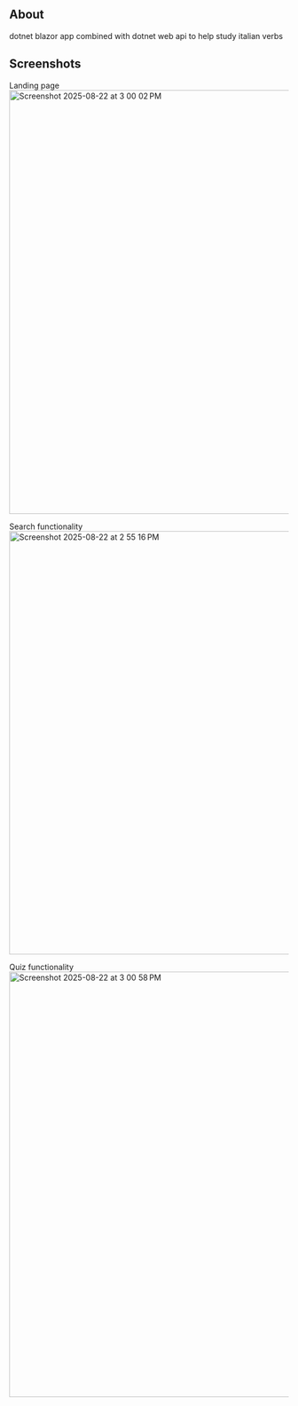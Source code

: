 ## About
dotnet blazor app combined with dotnet web api to help study italian verbs

## Screenshots
Landing page
<img width="1440" height="764" alt="Screenshot 2025-08-22 at 3 00 02 PM" src="https://github.com/user-attachments/assets/f50dd2a0-4343-49f8-b840-38fb548df2aa" />

Search functionality
<img width="1440" height="763" alt="Screenshot 2025-08-22 at 2 55 16 PM" src="https://github.com/user-attachments/assets/a9640e5e-dfb1-46de-9f11-588643779ac7" />

Quiz functionality
<img width="1440" height="767" alt="Screenshot 2025-08-22 at 3 00 58 PM" src="https://github.com/user-attachments/assets/db392b28-60b8-4674-8f36-0503fe68608e" />
